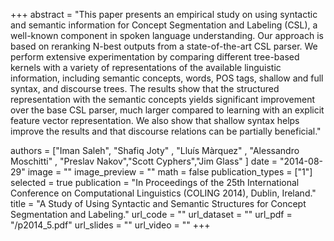 +++
abstract = "This paper presents an empirical study on using syntactic and semantic information for Concept Segmentation and Labeling (CSL), a well-known component in spoken language understanding. Our approach is based on reranking N-best outputs from a state-of-the-art CSL parser. We perform extensive experimentation by comparing different tree-based kernels with a variety of representations of the available linguistic information, including semantic concepts, words, POS tags, shallow and full  syntax, and discourse trees. The results show that the structured representation with the semantic  concepts yields significant improvement over the base CSL parser, much larger compared to learning  with an explicit feature vector representation. We also show that shallow syntax helps improve the  results and that discourse relations can be partially beneficial."

authors = ["Iman Saleh", "Shafiq Joty" , "Lluís Màrquez" , "Alessandro Moschitti" , "Preslav Nakov","Scott Cyphers","Jim Glass" ]
date = "2014-08-29"
image = ""
image_preview = ""
math = false
publication_types = ["1"]
selected = true
publication = "In Proceedings of the 25th International Conference on Computational Linguistics (COLING 2014), Dublin, Ireland."
title = "A Study of Using Syntactic and Semantic Structures for Concept Segmentation and Labeling."
url_code = ""
url_dataset = ""
url_pdf = "/p2014_5.pdf"
url_slides = ""
url_video = ""
+++


